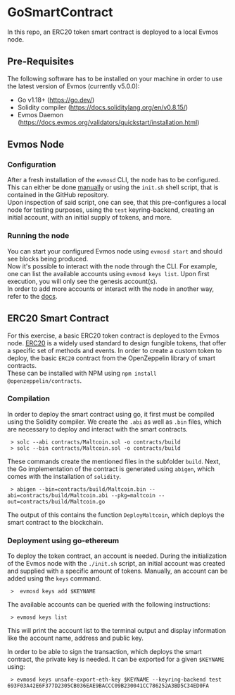 # GoSmartContract
In this repo, an ERC20 token smart contract is deployed to a local Evmos node.

## Pre-Requisites
The following software has to be installed on your machine in order to use the 
latest version of Evmos (currently v5.0.0):
- Go v1.18+ (https://go.dev/)
- Solidity compiler (https://docs.soliditylang.org/en/v0.8.15/)
- Evmos Daemon (https://docs.evmos.org/validators/quickstart/installation.html)

## Evmos Node
### Configuration
After a fresh installation of the `evmosd` CLI, the node has to be configured. 
This can either be done [manually](https://docs.evmos.org/validators/quickstart/run_node.html#manual-deployment) 
or using the `init.sh` shell script, that is contained in the GitHub repository. <br>
Upon inspection of said script, one can see, that this pre-configures a local
node for testing purposes, using the `test` keyring-backend, creating an initial
account, with an initial supply of tokens, and more.

### Running the node
You can start your configured Evmos node using `evmosd start` and should see blocks 
being produced. <br>
Now it's possible to interact with the node through the CLI. For example, one can
list the available accounts using `evmosd keys list`. Upon first execution, you will
only see the genesis account(s). <br>
In order to add more accounts or interact with the node in another way, refer to the
[docs](docs.evmos.org).

## ERC20 Smart Contract
For this exercise, a basic ERC20 token contract is deployed to the Evmos node. 
[ERC20](https://ethereum.org/en/developers/docs/standards/tokens/erc-20/) is a widely 
used standard to design fungible tokens, that offer a specific set of methods and
events.
In order to create a custom token to deploy, the basic `ERC20` contract from 
the OpenZeppelin library of smart contracts. <br>
These can be installed with NPM using `npm install @openzeppelin/contracts`.

### Compilation
In order to deploy the smart contract using go, it first must be compiled using
the Solidity compiler. We create the `.abi` as well as `.bin` files, which are
necessary to deploy and interact with the smart contracts.

```shell
 > solc --abi contracts/Maltcoin.sol -o contracts/build
 > solc --bin contracts/Maltcoin.sol -o contracts/build
```

These commands create the mentioned files in the subfolder `build`. Next, the
Go implementation of the contract is generated using `abigen`, which comes with
the installation of `solidity`.

```shell
 > abigen --bin=contracts/build/Maltcoin.bin --abi=contracts/build/Maltcoin.abi --pkg=maltcoin --out=contracts/build/Maltcoin.go
```

The output of this contains the function `DeployMaltcoin`, which deploys the smart contract to the 
blockchain.

### Deployment using go-ethereum

To deploy the token contract, an account is needed. During the 
initialization of the Evmos node with the `./init.sh` script, 
an initial account was created and supplied with a specific amount 
of tokens. 
Manually, an account can be added using the `keys` command.

```shell
 >  evmosd keys add $KEYNAME
```

The available accounts can be queried with the following instructions:

```shell
 > evmosd keys list
```

This will print the account list to the terminal output and display 
information like the account name, address and public key.

In order to be able to sign the transaction, which deploys the smart
contract, the private key is needed. It can be exported for a given `$KEYNAME` 
using: 

```shell
 > evmosd keys unsafe-export-eth-key $KEYNAME --keyring-backend test
693F03A42E6F377D2305CB036EAE9BACCC09B230041CC786252A3BD5C34ED0FA
```
